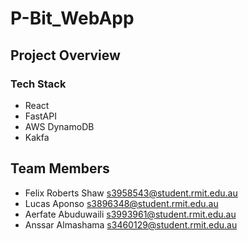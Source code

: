 # P-Bit_WebApp

## Project Overview

### Tech Stack
- React
- FastAPI
- AWS DynamoDB
- Kakfa

## Team Members
- Felix Roberts Shaw s3958543@student.rmit.edu.au
- Lucas Aponso s3896348@student.rmit.edu.au
- Aerfate Abuduwaili s3993961@student.rmit.edu.au
- Anssar Almashama s3460129@student.rmit.edu.au
